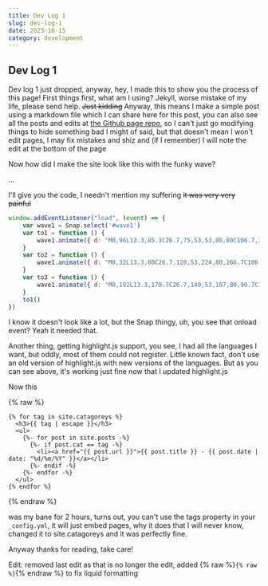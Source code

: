 ```yaml
---
title: Dev Log 1
slug: dev-log-1
date: 2023-10-15
category: development
---
```

## Dev Log 1

Dev log 1 just dropped, anyway, hey, I made this to show you the process of this page! First things first, what am I using? Jekyll, worse mistake of my life, please send help. ~~Just kidding~~ Anyway, this means I make a simple post using a markdown file which I can share here for this post, you can also see all the posts and edits at [the Github page repo](https://github.com/CCSNova/ccsnova.github.io/), so I can't just go modifying things to hide something bad I might of said, but that doesn't mean I won't edit pages, I may fix mistakes and shiz and (if I remember) I will note the edit at the bottom of the page

Now how did I make the site look like this with the funky wave?

...

I'll give you the code, I needn't mention my suffering ~~it was very very painful~~

```javascript
window.addEventListener("load", (event) => {
	var wave1 = Snap.select('#wave1')
	var to1 = function () {
		wave1.animate({ d: "M0,96L13.3,85.3C26.7,75,53,53,80,80C106.7,107,133,181,160,218.7C186.7,256,213,256,240,213.3C266.7,171,293,85,320,48C346.7,11,373,21,400,58.7C426.7,96,453,160,480,192C506.7,224,533,224,560,208C586.7,192,613,160,640,154.7C666.7,149,693,171,720,197.3C746.7,224,773,256,800,234.7C826.7,213,853,139,880,112C906.7,85,933,107,960,101.3C986.7,96,1013,64,1040,90.7C1066.7,117,1093,203,1120,218.7C1146.7,235,1173,181,1200,176C1226.7,171,1253,213,1280,224C1306.7,235,1333,213,1360,197.3C1386.7,181,1413,171,1427,165.3L1440,160L1440,320L1426.7,320C1413.3,320,1387,320,1360,320C1333.3,320,1307,320,1280,320C1253.3,320,1227,320,1200,320C1173.3,320,1147,320,1120,320C1093.3,320,1067,320,1040,320C1013.3,320,987,320,960,320C933.3,320,907,320,880,320C853.3,320,827,320,800,320C773.3,320,747,320,720,320C693.3,320,667,320,640,320C613.3,320,587,320,560,320C533.3,320,507,320,480,320C453.3,320,427,320,400,320C373.3,320,347,320,320,320C293.3,320,267,320,240,320C213.3,320,187,320,160,320C133.3,320,107,320,80,320C53.3,320,27,320,13,320L0,320Z" }, 5000, mina.bounce, to2)
	}
	var to2 = function () {
		wave1.animate({ d: "M0,32L13.3,80C26.7,128,53,224,80,266.7C106.7,309,133,299,160,288C186.7,277,213,267,240,229.3C266.7,192,293,128,320,112C346.7,96,373,128,400,117.3C426.7,107,453,53,480,74.7C506.7,96,533,192,560,240C586.7,288,613,288,640,272C666.7,256,693,224,720,186.7C746.7,149,773,107,800,101.3C826.7,96,853,128,880,122.7C906.7,117,933,75,960,64C986.7,53,1013,75,1040,117.3C1066.7,160,1093,224,1120,256C1146.7,288,1173,288,1200,282.7C1226.7,277,1253,267,1280,256C1306.7,245,1333,235,1360,197.3C1386.7,160,1413,96,1427,64L1440,32L1440,320L1426.7,320C1413.3,320,1387,320,1360,320C1333.3,320,1307,320,1280,320C1253.3,320,1227,320,1200,320C1173.3,320,1147,320,1120,320C1093.3,320,1067,320,1040,320C1013.3,320,987,320,960,320C933.3,320,907,320,880,320C853.3,320,827,320,800,320C773.3,320,747,320,720,320C693.3,320,667,320,640,320C613.3,320,587,320,560,320C533.3,320,507,320,480,320C453.3,320,427,320,400,320C373.3,320,347,320,320,320C293.3,320,267,320,240,320C213.3,320,187,320,160,320C133.3,320,107,320,80,320C53.3,320,27,320,13,320L0,320Z" }, 5000, mina.bounce, to3)
	}
	var to3 = function () {
		wave1.animate({ d: "M0,192L13.3,170.7C26.7,149,53,107,80,90.7C106.7,75,133,85,160,112C186.7,139,213,181,240,202.7C266.7,224,293,224,320,208C346.7,192,373,160,400,154.7C426.7,149,453,171,480,154.7C506.7,139,533,85,560,106.7C586.7,128,613,224,640,266.7C666.7,309,693,299,720,256C746.7,213,773,139,800,112C826.7,85,853,107,880,138.7C906.7,171,933,213,960,208C986.7,203,1013,149,1040,133.3C1066.7,117,1093,139,1120,170.7C1146.7,203,1173,245,1200,229.3C1226.7,213,1253,139,1280,96C1306.7,53,1333,43,1360,64C1386.7,85,1413,139,1427,165.3L1440,192L1440,320L1426.7,320C1413.3,320,1387,320,1360,320C1333.3,320,1307,320,1280,320C1253.3,320,1227,320,1200,320C1173.3,320,1147,320,1120,320C1093.3,320,1067,320,1040,320C1013.3,320,987,320,960,320C933.3,320,907,320,880,320C853.3,320,827,320,800,320C773.3,320,747,320,720,320C693.3,320,667,320,640,320C613.3,320,587,320,560,320C533.3,320,507,320,480,320C453.3,320,427,320,400,320C373.3,320,347,320,320,320C293.3,320,267,320,240,320C213.3,320,187,320,160,320C133.3,320,107,320,80,320C53.3,320,27,320,13,320L0,320Z" }, 5000, mina.bounce, to1)
	}
	to1()
})
```

I know it doesn't look like a lot, but the Snap thingy, uh, you see that onload event? Yeah it needed that.

Another thing, getting highlight.js support, you see, I had all the languages I want, but oddly, most of them could not register.
Little known fact, don't use an old version of highlight.js with new versions of the languages. But as you can see above, it's working just fine now that I updated highlight.js

Now this

{% raw %}
```plain
{% for tag in site.catagoreys %}
  <h3>{{ tag | escape }}</h3>
  <ul>
    {%- for post in site.posts -%}
      {%- if post.cat == tag -%}
        <li><a href="{{ post.url }}">{{ post.title }} - {{ post.date | date: "%d/%m/%Y" }}</a></li>
      {%- endif -%}
    {%- endfor -%}
  </ul>
{% endfor %}
```
{% endraw %}

was my bane for 2 hours, turns out, you can't use the tags property in your `_config.yml`, it will just embed pages, why it does that I will never know, changed it to site.catagoreys and it was perfectly fine.

Anyway thanks for reading, take care!

Edit: removed last edit as that is no longer the edit, added {% raw %}`{% raw %}`{% endraw %} to fix liquid formatting